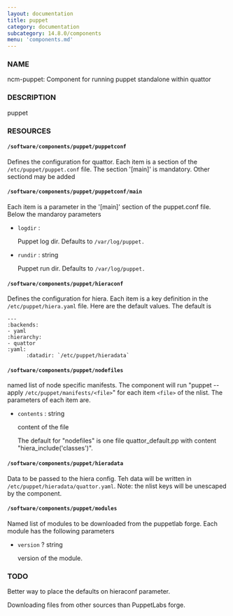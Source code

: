 ```yaml
---
layout: documentation
title: puppet
category: documentation
subcategory: 14.8.0/components
menu: 'components.md'
---
```

### NAME

ncm-puppet: Component for running puppet standalone within quattor

### DESCRIPTION

puppet

### RESOURCES

#### `/software/components/puppet/puppetconf`

Defines the configuration for quattor. Each item is a section of the `/etc/puppet/puppet.conf` file. The section '\[main\]' is mandatory.
Other sectiond may be added

#### `/software/components/puppet/puppetconf/main`

Each item is a parameter in the '\[main\]' section of the puppet.conf file. Below the mandaroy parameters

- `logdir` :

    Puppet log dir. Defaults to `/var/log/puppet.`

- `rundir` : string

    Puppet run dir. Defaults to `/var/log/puppet.`

#### `/software/components/puppet/hieraconf`

Defines the configuration for hiera. Each item is a key definition in the `/etc/puppet/hiera.yaml` file. Here are the default values.
The default is

    ---
    :backends:
    - yaml
    :hierarchy:
    - quattor
    :yaml:
          :datadir: `/etc/puppet/hieradata`

#### `/software/components/puppet/nodefiles`

named list of node specific manifests. The component will run "puppet --apply `/etc/puppet/manifests/<file>`" for each item `<file>` of the nlist.
The parameters of each item are.

- `contents` : string

    content of the file

    The default for "nodefiles" is one file quattor\_default.pp with content "hiera\_include('classes')".

#### `/software/components/puppet/hieradata`

Data to be passed to the hiera config. Teh data will be written in `/etc/puppet/hieradata/quattor.yaml`. Note: the nlist keys will be unescaped by the component.

#### `/software/components/puppet/modules`

Named list of modules to be downloaded from the puppetlab forge. Each module has the following parameters

- `version` ? string

  version of the module.

### TODO

Better way to place the defaults on hieraconf parameter.

Downloading files from other sources than PuppetLabs forge.

